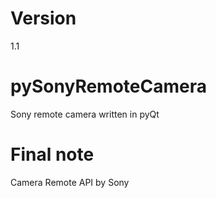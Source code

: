 Version
=======

1.1

pySonyRemoteCamera
==================

Sony remote camera written in pyQt

Final note
==========

Camera Remote API by Sony
